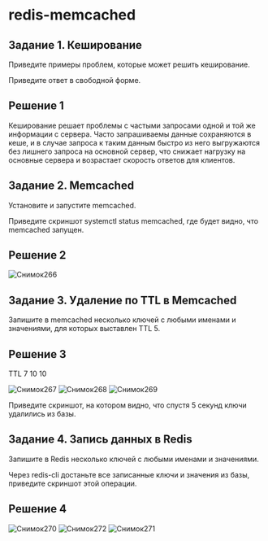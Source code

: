 # redis-memcached
## Задание 1. Кеширование
Приведите примеры проблем, которые может решить кеширование.

Приведите ответ в свободной форме.  

## Решение 1
Кеширование решает проблемы с частыми запросами одной и той же информации с сервера.
Часто запрашиваемы данные сохраняются в кеше, и  в случае запроса к таким данным быстро из него выгружаются без лишнего запроса на основной сервер, 
что снижает нагрузку на основные сервера и возрастает скорость ответов для клиентов.

## Задание 2. Memcached
Установите и запустите memcached.

Приведите скриншот systemctl status memcached, где будет видно, что memcached запущен.

## Решение 2
![Снимок266](https://github.com/user-attachments/assets/c163f0c2-cddc-4e95-a1c7-cd5a54ec68c1)

## Задание 3. Удаление по TTL в Memcached
Запишите в memcached несколько ключей с любыми именами и значениями, для которых выставлен TTL 5.
## Решение 3
TTL 7 10 10

![Снимок267](https://github.com/user-attachments/assets/3b325420-46e5-4ec1-8c9e-9c414dfbe1a8)
![Снимок268](https://github.com/user-attachments/assets/293cc591-4c2b-4137-9c3d-efaf8cbdabf0)
![Снимок269](https://github.com/user-attachments/assets/37d6865c-67bc-414c-af21-109c9c0f9f35)

Приведите скриншот, на котором видно, что спустя 5 секунд ключи удалились из базы.

## Задание 4. Запись данных в Redis
Запишите в Redis несколько ключей с любыми именами и значениями.

Через redis-cli достаньте все записанные ключи и значения из базы, приведите скриншот этой операции.
## Решение 4
![Снимок270](https://github.com/user-attachments/assets/9ca6cd4f-5517-4c4c-95e6-9cd3ac446051)
![Снимок272](https://github.com/user-attachments/assets/1816459c-9865-4be2-82fc-d110dfce57df)
![Снимок271](https://github.com/user-attachments/assets/5bda3cbf-086a-4393-9357-0d3dac194ea7)

